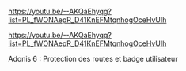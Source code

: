 https://youtu.be/--AKQaEhyqg?list=PL_fWONAepR_D41KnEFMtqnhogOceHvUIh

https://youtu.be/--AKQaEhyqg?list=PL_fWONAepR_D41KnEFMtqnhogOceHvUIh



Adonis 6 : Protection des routes et badge utilisateur

